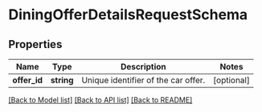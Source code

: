 # DiningOfferDetailsRequestSchema

## Properties
Name | Type | Description | Notes
------------ | ------------- | ------------- | -------------
**offer_id** | **string** | Unique identifier of the car offer. | [optional] 

[[Back to Model list]](../../README.md#documentation-for-models) [[Back to API list]](../../README.md#documentation-for-api-endpoints) [[Back to README]](../../README.md)

